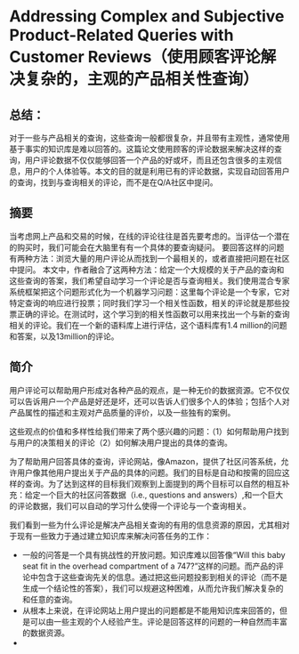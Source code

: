 # Addressing Complex and Subjective Product-Related Queries with Customer Reviews（使用顾客评论解决复杂的，主观的产品相关性查询）

## 总结：
对于一些与产品相关的查询，这些查询一般都很复杂，并且带有主观性，通常使用基于事实的知识库是难以回答的。这篇论文使用顾客的评论数据来解决这样的查询，用户评论数据不仅仅能够回答一个产品的好或坏，而且还包含很多的主观信息，用户的个人体验等。本文的目的就是利用已有的评论数据，实现自动回答用户的查询，找到与查询相关的评论，而不是在Q/A社区中提问。

## 摘要
当考虑网上产品和交易的时候，在线的评论往往是首先要考虑的。当评估一个潜在的购买时，我们可能会在大脑里有有一个具体的要查询疑问。 要回答这样的问题有两种方法：浏览大量的用户评论从而找到一个最相关的，或者直接把问题在社区中提问。
本文中，作者融合了这两种方法：给定一个大规模的关于产品的查询和这些查询的答案，我们希望自动学习一个评论是否与查询相关。我们使用混合专家系统框架把这个问题形式化为一个机器学习问题：这里每个评论是一个专家，它对特定查询的响应进行投票；同时我们学习一个相关性函数，相关的评论就是那些投票正确的评论。在测试时，这个学习到的相关性函数可以用来找出一个与新的查询相关的评论。我们在一个新的语料库上进行评估，这个语料库有1.4 million的问题和答案，以及13million的评论。

## 简介
用户评论可以帮助用户形成对各种产品的观点，是一种无价的数据资源。它不仅仅可以告诉用户一个产品是好还是坏，还可以告诉人们很多个人的体验；包括个人对产品属性的描述和主观对产品质量的评价，以及一些独有的案例。

这些观点的价值和多样性给我们带来了两个感兴趣的问题：（1）如何帮助用户找到与用户的决策相关的评论（2）如何解决用户提出的具体的查询。

为了帮助用户回答具体的查询，评论网站，像Amazon，提供了社区问答系统，允许用户像其他用户提出关于产品的具体的问题。我们的目标是自动和按需的回应这样的查询。为了达到这样的目标我们观察到上面提到的两个目标可以自然的相互补充：给定一个巨大的社区问答数据（i.e., questions and answers）,和一个巨大的评论数据，我们可以自动的学习什么使得一个评论与一个查询相关。

我们看到一些为什么评论是解决产品相关查询的有用的信息资源的原因，尤其相对于现有一些致力于通过建立知识库来解决问答任务的工作：
* 一般的问答是一个具有挑战性的开放问题。知识库难以回答像“Will this baby seat fit in the overhead compartment of a 747?”这样的问题。而产品的评论中包含于这些查询先关的信息。通过把这些问题投影到相关的评论（而不是生成一个结论性的答案），我们可以规避这种困难，从而允许我们解决复杂的和任意的查询。
* 从根本上来说，在评论网站上用户提出的问题都是不能用知识库来回答的，但是可以由一些主观的个人经验产生。评论是回答这样的问题的一种自然而丰富的数据资源。
* 